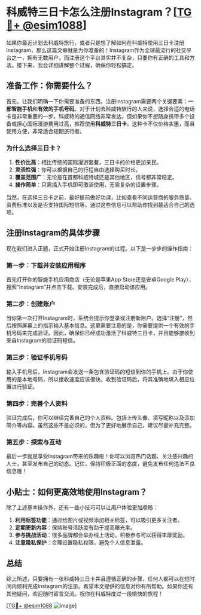 # 科威特三日卡怎么注册Instagram？[[TG💪+ @esim1088](https://t.me/s/esim1088)]

如果你最近计划去科威特旅行，或者只是想了解如何在科威特使用三日卡注册Instagram，那么这篇文章就是为你准备的！Instagram作为全球最流行的社交平台之一，拥有无数用户，而注册这个平台其实并不复杂，只要你有正确的工具和方法。接下来，我会详细讲解整个过程，确保你轻松搞定。

## 准备工作：你需要什么？

首先，让我们明确一下你需要准备的东西。注册Instagram需要两个关键要素：**一部智能手机**和**有效的手机号码**。对于计划去科威特旅行的人来说，选择合适的电话卡是非常重要的一步。科威特的通信网络非常发达，但如果你不想随身携带多个设备或担心国际漫游费用过高，推荐使用**科威特三日卡**。这种卡不仅价格实惠，而且使用方便，非常适合短期旅行者。

### 为什么选择三日卡？

1. **性价比高**：相比传统的国际漫游套餐，三日卡的价格更加亲民。
2. **灵活性强**：你可以根据自己的行程自由选择购买时长。
3. **覆盖范围广**：无论是在首都科威特城还是其他地区，信号都非常稳定。
4. **操作简单**：只需插入手机即可激活使用，无需复杂的设置步骤。

当然，在选择三日卡之前，最好提前做好功课，比如查看不同运营商的服务质量、资费标准以及是否支持国际短信等。通过这些信息可以帮助你找到最适合自己的选项。

## 注册Instagram的具体步骤

现在我们进入正题，正式开始注册Instagram的过程。以下是一步步的操作指南：

### 第一步：下载并安装应用程序

首先打开你的智能手机应用商店（无论是苹果App Store还是安卓Google Play），搜索“Instagram”并点击下载。安装完成后，直接启动该应用。

### 第二步：创建账户

当你第一次打开Instagram时，系统会提示你登录或注册新账户。选择“注册”，然后按照屏幕上的指示输入基本信息。这里需要注意的是，你需要提供一个有效的手机号码来完成验证。因此，确保你已经成功激活了科威特三日卡，并且能够接收到来自Instagram的验证码短信。

### 第三步：验证手机号码

输入手机号后，Instagram会发送一条包含验证码的短信到你的手机上。由于你使用的是本地号码，所以接收速度应该很快。收到验证码后，将其准确地填入相应位置进行验证。

### 第四步：完善个人资料

验证完成后，你可以继续完善自己的个人资料。包括上传头像、填写昵称以及添加简介等内容。虽然这些不是必须的，但为了更好地展示自己，建议尽量补充完整。

### 第五步：探索与互动

最后一步就是享受Instagram带来的乐趣啦！你可以浏览热门话题、关注感兴趣的人士，甚至发布自己的动态。记住，保持积极正面的态度，避免发布任何违法不良信息哦！

## 小贴士：如何更高效地使用Instagram？

除了上述基本操作外，还有一些小技巧可以让用户体验更加顺畅：

1. **利用标签功能**：通过给图片或视频添加相关标签，可以吸引更多关注者。
2. **定期更新内容**：保持账号活跃度有助于提高曝光率。
3. **参与挑战活动**：很多品牌都会举办线上活动，积极参与可以获得丰厚奖励。
4. **注意隐私保护**：合理设置隐私权限，避免个人信息泄露。

## 总结

综上所述，只要拥有一张科威特三日卡并且遵循正确的步骤，任何人都可以在短时间内顺利完成Instagram的注册。希望本文提供的信息对你有所帮助。如果你还有其他疑问，欢迎随时留言交流。祝你在科威特度过一段愉快的旅程！

[[TG💪+ @esim1088](https://t.me/s/esim1088) ![Image](https://i.postimg.cc/4NQfJmqS/Snipaste-2025-05-13-00-14-12.png)]